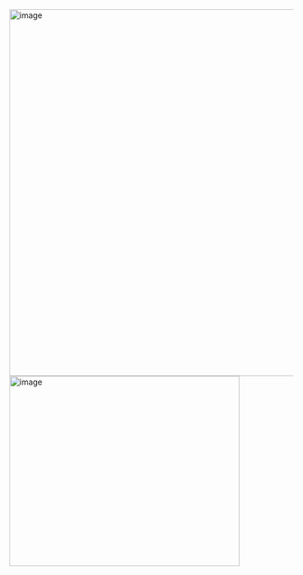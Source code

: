 <img width="1366" height="650" alt="image" src="https://github.com/user-attachments/assets/232aec98-d49d-4d4a-8e21-4871a7a7da57" />
<img width="408" height="337" alt="image" src="https://github.com/user-attachments/assets/f17a43e2-aed7-490a-868f-aa0aabec2b30" />

